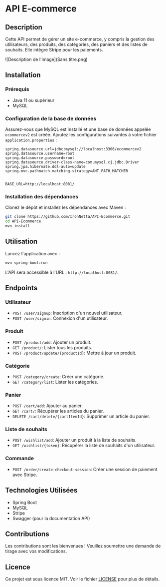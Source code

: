 # API E-commerce

## Description
Cette API permet de gérer un site e-commerce, y compris la gestion des utilisateurs, des produits, des catégories, des paniers et des listes de souhaits. Elle intègre Stripe pour les paiements.

![Description de l'image](Sans titre.png)

## Installation

### Prérequis
- Java 11 ou supérieur
- MySQL

### Configuration de la base de données
Assurez-vous que MySQL est installé et une base de données appelée `ecommercev2` est créée. Ajoutez les configurations suivantes à votre fichier `application.properties` :

```properties
spring.datasource.url=jdbc:mysql://localhost:3306/ecommercev2
spring.datasource.username=root
spring.datasource.password=root
spring.datasource.driver-class-name=com.mysql.cj.jdbc.Driver
spring.jpa.hibernate.ddl-auto=update
spring.mvc.pathmatch.matching-strategy=ANT_PATH_MATCHER


BASE_URL=http://localhost:8081/
```

### Installation des dépendances
Clonez le dépôt et installez les dépendances avec Maven :

```bash
git clone https://github.com/IronNetta/API-Ecommerce.git
cd API-Ecommerce
mvn install
```

## Utilisation
Lancez l'application avec :

```bash
mvn spring-boot:run
```

L'API sera accessible à l'URL : `http://localhost:8081/`.


## Endpoints

### Utilisateur
- `POST /user/signup`: Inscription d'un nouvel utilisateur.
- `POST /user/signin`: Connexion d'un utilisateur.

### Produit
- `POST /product/add`: Ajouter un produit.
- `GET /product/`: Lister tous les produits.
- `POST /product/update/{productId}`: Mettre à jour un produit.

### Catégorie
- `POST /category/create`: Créer une catégorie.
- `GET /category/list`: Lister les catégories.

### Panier
- `POST /cart/add`: Ajouter au panier.
- `GET /cart/`: Récupérer les articles du panier.
- `DELETE /cart/delete/{cartItemId}`: Supprimer un article du panier.

### Liste de souhaits
- `POST /wishlist/add`: Ajouter un produit à la liste de souhaits.
- `GET /wishlist/{token}`: Récupérer la liste de souhaits d'un utilisateur.

### Commande
- `POST /order/create-checkout-session`: Créer une session de paiement avec Stripe.

## Technologies Utilisées
- Spring Boot
- MySQL
- Stripe
- Swagger (pour la documentation API)

## Contributions
Les contributions sont les bienvenues ! Veuillez soumettre une demande de tirage avec vos modifications.

## Licence

Ce projet est sous licence MIT. Voir le fichier [LICENSE](LICENSE) pour plus de détails.
